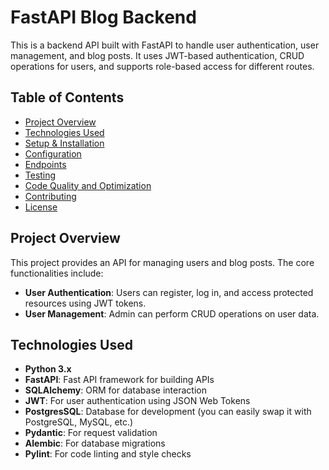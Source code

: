 # FastAPI Blog Backend

This is a backend API built with FastAPI to handle user authentication, user management, and blog posts. It uses JWT-based authentication, CRUD operations for users, and supports role-based access for different routes.

## Table of Contents

- [Project Overview](#project-overview)
- [Technologies Used](#technologies-used)
- [Setup & Installation](#setup-installation)
- [Configuration](#configuration)
- [Endpoints](#endpoints)
- [Testing](#testing)
- [Code Quality and Optimization](#code-quality-and-optimization)
- [Contributing](#contributing)
- [License](#license)

## Project Overview

This project provides an API for managing users and blog posts. The core functionalities include:

- **User Authentication**: Users can register, log in, and access protected resources using JWT tokens.
- **User Management**: Admin can perform CRUD operations on user data.

## Technologies Used

- **Python 3.x**
- **FastAPI**: Fast API framework for building APIs
- **SQLAlchemy**: ORM for database interaction
- **JWT**: For user authentication using JSON Web Tokens
- **PostgresSQL**: Database for development (you can easily swap it with PostgreSQL, MySQL, etc.)
- **Pydantic**: For request validation
- **Alembic**: For database migrations
- **Pylint**: For code linting and style checks
